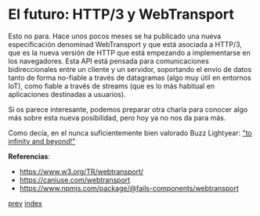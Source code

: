 # El futuro: HTTP/3 y WebTransport

Esto no para. Hace unos pocos meses se ha publicado una nueva especificación denominad WebTransport y que está asociada
a HTTP/3, que es la nueva versión de HTTP que está empezando a implementarse en los navegadores. Esta API está pensada
para comunicaciones bidireccionales entre un cliente y un servidor, soportando el envío de datos tanto de forma 
no-fiable a través de datagramas (algo muy útil en entornos IoT), como fiable a través de streams (que es lo más 
habitual en aplicaciones destinadas a usuarios).

Si os parece interesante, podemos preparar otra charla para conocer algo más sobre esta nueva posibilidad, pero hoy ya
no nos da para más.

Como decía, en el nunca suficientemente bien valorado Buzz Lightyear: ["to infinity and beyond!"](https://www.youtube.com/watch?v=LdMb9D9WF5k)

**Referencias**:

- https://www.w3.org/TR/webtransport/
- https://caniuse.com/webtransport
- https://www.npmjs.com/package/@fails-components/webtransport

[prev](CH-12.md) [index](README.md)